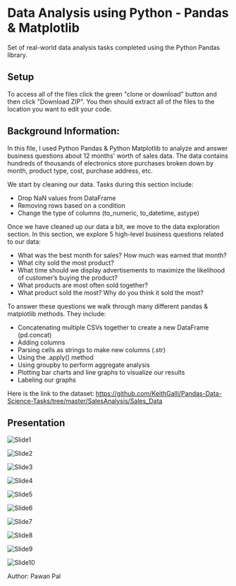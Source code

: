 # Data Analysis using Python - Pandas & Matplotlib
Set of real-world data analysis tasks completed using the Python Pandas library.

## Setup

To access all of the files click the green "clone or download" button and then click "Download ZIP". You then should extract all of the files to the location you want to edit your code.

## Background Information:

In this file, I used Python Pandas & Python Matplotlib to analyze and answer business questions about 12 months' worth of sales data. The data contains hundreds of thousands of electronics store purchases broken down by month, product type, cost, purchase address, etc. 

We start by cleaning our data. Tasks during this section include:
- Drop NaN values from DataFrame
- Removing rows based on a condition
- Change the type of columns (to_numeric, to_datetime, astype)

Once we have cleaned up our data a bit, we move to the data exploration section. In this section, we explore 5 high-level business questions related to our data:
- What was the best month for sales? How much was earned that month?
- What city sold the most product?
- What time should we display advertisements to maximize the likelihood of customer’s buying the product?
- What products are most often sold together?
- What product sold the most? Why do you think it sold the most?

To answer these questions we walk through many different pandas & matplotlib methods. They include:
- Concatenating multiple CSVs together to create a new DataFrame (pd.concat)
- Adding columns
- Parsing cells as strings to make new columns (.str)
- Using the .apply() method
- Using groupby to perform aggregate analysis
- Plotting bar charts and line graphs to visualize our results
- Labeling our graphs

Here is the link to the dataset: https://github.com/KeithGalli/Pandas-Data-Science-Tasks/tree/master/SalesAnalysis/Sales_Data

## Presentation
![Slide1](https://github.com/Pawan-Paul/Pyhton_projects/assets/144881105/7188d9bd-583b-4425-8be8-1dbd72316653)

![Slide2](https://github.com/Pawan-Paul/Pyhton_projects/assets/144881105/81240f7d-eb14-453e-9615-f7cf60e0565b)

![Slide3](https://github.com/Pawan-Paul/Pyhton_projects/assets/144881105/aa82abdf-3f00-4789-80fb-190a967229be)

![Slide4](https://github.com/Pawan-Paul/Pyhton_projects/assets/144881105/ad2991bc-5c86-4d1b-83c0-33a9b3a94c37)

![Slide5](https://github.com/Pawan-Paul/Pyhton_projects/assets/144881105/62fa87dc-2269-414e-abb4-07f68cb9f373)

![Slide6](https://github.com/Pawan-Paul/Pyhton_projects/assets/144881105/96cceaf6-d5b3-4aed-96e2-64a3fd3adb85)

![Slide7](https://github.com/Pawan-Paul/Pyhton_projects/assets/144881105/b45e8aaf-af0e-48f3-8793-6b402b026b7b)

![Slide8](https://github.com/Pawan-Paul/Pyhton_projects/assets/144881105/1a6a2273-1e8e-4a25-8f1e-87a9b305103f)

![Slide9](https://github.com/Pawan-Paul/Pyhton_projects/assets/144881105/0711d93f-9f42-4c18-a96d-35c7a17825ba)

![Slide10](https://github.com/Pawan-Paul/Pyhton_projects/assets/144881105/2003068e-5342-45a0-805d-d83aee944019)

Author: Pawan Pal
